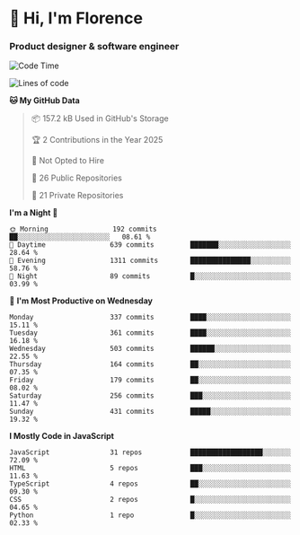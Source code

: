 <h1>👋 Hi, I'm Florence</h1>
<h3>Product designer & software engineer</h3>



<!--START_SECTION:waka-->
![Code Time](http://img.shields.io/badge/Code%20Time-193%20hrs%2029%20mins-blue)

![Lines of code](https://img.shields.io/badge/From%20Hello%20World%20I%27ve%20Written-2.9%20million%20lines%20of%20code-blue)

**🐱 My GitHub Data** 

> 📦 157.2 kB Used in GitHub's Storage 
 > 
> 🏆 2 Contributions in the Year 2025
 > 
> 🚫 Not Opted to Hire
 > 
> 📜 26 Public Repositories 
 > 
> 🔑 21 Private Repositories 
 > 
**I'm a Night 🦉** 

```text
🌞 Morning                192 commits         ██░░░░░░░░░░░░░░░░░░░░░░░   08.61 % 
🌆 Daytime                639 commits         ███████░░░░░░░░░░░░░░░░░░   28.64 % 
🌃 Evening                1311 commits        ███████████████░░░░░░░░░░   58.76 % 
🌙 Night                  89 commits          █░░░░░░░░░░░░░░░░░░░░░░░░   03.99 % 
```
📅 **I'm Most Productive on Wednesday** 

```text
Monday                   337 commits         ████░░░░░░░░░░░░░░░░░░░░░   15.11 % 
Tuesday                  361 commits         ████░░░░░░░░░░░░░░░░░░░░░   16.18 % 
Wednesday                503 commits         ██████░░░░░░░░░░░░░░░░░░░   22.55 % 
Thursday                 164 commits         ██░░░░░░░░░░░░░░░░░░░░░░░   07.35 % 
Friday                   179 commits         ██░░░░░░░░░░░░░░░░░░░░░░░   08.02 % 
Saturday                 256 commits         ███░░░░░░░░░░░░░░░░░░░░░░   11.47 % 
Sunday                   431 commits         █████░░░░░░░░░░░░░░░░░░░░   19.32 % 
```


**I Mostly Code in JavaScript** 

```text
JavaScript               31 repos            ██████████████████░░░░░░░   72.09 % 
HTML                     5 repos             ███░░░░░░░░░░░░░░░░░░░░░░   11.63 % 
TypeScript               4 repos             ██░░░░░░░░░░░░░░░░░░░░░░░   09.30 % 
CSS                      2 repos             █░░░░░░░░░░░░░░░░░░░░░░░░   04.65 % 
Python                   1 repo              █░░░░░░░░░░░░░░░░░░░░░░░░   02.33 % 
```




<!--END_SECTION:waka-->
